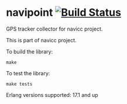 navipoint [![Build Status](https://travis-ci.org/baden/navipoint.png)](https://travis-ci.org/baden/navipoint)
=========

GPS tracker collector for navicc project.

This is part of navicc project.

To build the library:

    make

To test the library:

    make tests

Erlang versions supported: 17.1 and up
